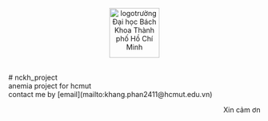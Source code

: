 
<p align="center"><img src="https://github.com/Khanghcmut/testweb/blob/main/firstwebgithub/logo-bach-khoa.jpg" height="100px" width="100px" alt="logotrường Đại học Bách Khoa Thành phố Hồ Chí Minh"  ></img> </p>

<br>
# nckh_project
<br>
anemia project for hcmut<br>
contact me by [email](mailto:khang.phan2411@hcmut.edu.vn)
<br>
 <p align="right">Xin cảm ơn </p>
